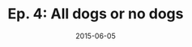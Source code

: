 ---
layout: post
title: "Ep. 4: All dogs or no dogs"
date: 2015-06-05
podcast: <object type="application/x-shockwave-flash" data="https://huffduffer.com/flash/player.swf?soundFile=http://traffic.libsyn.com/willsankey/Miles_Away_004_2.mp3" width="290" height="24"><param name="movie" value="https://huffduffer.com/flash/player.swf?soundFile=http://traffic.libsyn.com/willsankey/Miles_Away_004_2.mp3" /><param name="wmode" value="transparent" /><audio src="http://traffic.libsyn.com/willsankey/Miles_Away_004_2.mp3" controls preload="none"><a href="https://huffduffer.com/wsankey/239312">Miles Away on Huffduffer</a></audio></object>
---